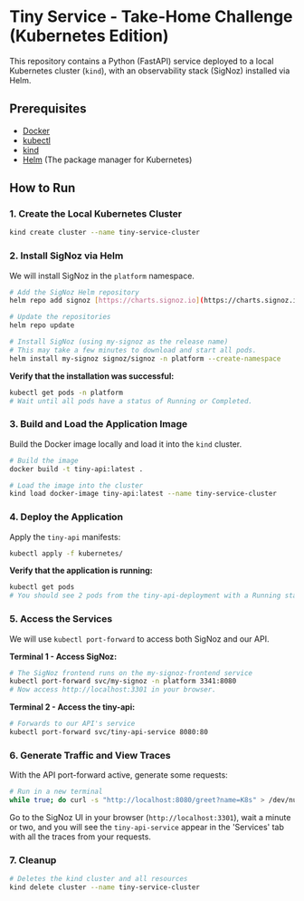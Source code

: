 # Tiny Service - Take-Home Challenge (Kubernetes Edition)

This repository contains a Python (FastAPI) service deployed to a local Kubernetes cluster (`kind`), with an observability stack (SigNoz) installed via Helm.

## Prerequisites

- [Docker](https://www.docker.com/get-started)
- [kubectl](https://kubernetes.io/docs/tasks/tools/install-kubectl/)
- [kind](https://kind.sigs.k8s.io/docs/user/quick-start/#installation)
- [Helm](https://helm.sh/docs/intro/install/) (The package manager for Kubernetes)

## How to Run

### 1. Create the Local Kubernetes Cluster

```bash
kind create cluster --name tiny-service-cluster
```

### 2. Install SigNoz via Helm

We will install SigNoz in the `platform` namespace.

```bash
# Add the SigNoz Helm repository
helm repo add signoz [https://charts.signoz.io](https://charts.signoz.io)

# Update the repositories
helm repo update

# Install SigNoz (using my-signoz as the release name)
# This may take a few minutes to download and start all pods.
helm install my-signoz signoz/signoz -n platform --create-namespace
```

**Verify that the installation was successful:**
```bash
kubectl get pods -n platform
# Wait until all pods have a status of Running or Completed.
```

### 3. Build and Load the Application Image

Build the Docker image locally and load it into the `kind` cluster.

```bash
# Build the image
docker build -t tiny-api:latest .

# Load the image into the cluster
kind load docker-image tiny-api:latest --name tiny-service-cluster
```

### 4. Deploy the Application

Apply the `tiny-api` manifests:
```bash
kubectl apply -f kubernetes/
```

**Verify that the application is running:**
```bash
kubectl get pods
# You should see 2 pods from the tiny-api-deployment with a Running status.
```

### 5. Access the Services

We will use `kubectl port-forward` to access both SigNoz and our API.

**Terminal 1 - Access SigNoz:**
```bash
# The SigNoz frontend runs on the my-signoz-frontend service
kubectl port-forward svc/my-signoz -n platform 3341:8080 
# Now access http://localhost:3301 in your browser.
```

**Terminal 2 - Access the tiny-api:**
```bash
# Forwards to our API's service
kubectl port-forward svc/tiny-api-service 8080:80
```

### 6. Generate Traffic and View Traces

With the API port-forward active, generate some requests:
```bash
# Run in a new terminal
while true; do curl -s "http://localhost:8080/greet?name=K8s" > /dev/null; echo "Request sent."; sleep 2; done
```
Go to the SigNoz UI in your browser (`http://localhost:3301`), wait a minute or two, and you will see the `tiny-api-service` appear in the 'Services' tab with all the traces from your requests.

### 7. Cleanup

```bash
# Deletes the kind cluster and all resources
kind delete cluster --name tiny-service-cluster
```